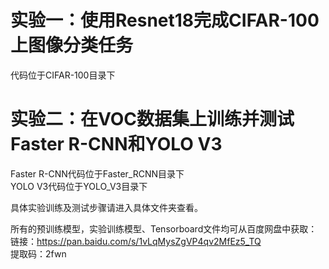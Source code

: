 # 实验一：使用Resnet18完成CIFAR-100上图像分类任务

代码位于CIFAR-100目录下


# 实验二：在VOC数据集上训练并测试Faster R-CNN和YOLO V3

Faster R-CNN代码位于Faster_RCNN目录下  
YOLO V3代码位于YOLO_V3目录下  

具体实验训练及测试步骤请进入具体文件夹查看。  

所有的预训练模型，实验训练模型、Tensorboard文件均可从百度网盘中获取：  
链接：https://pan.baidu.com/s/1vLqMysZgVP4qv2MfEz5_TQ   
提取码：2fwn  
